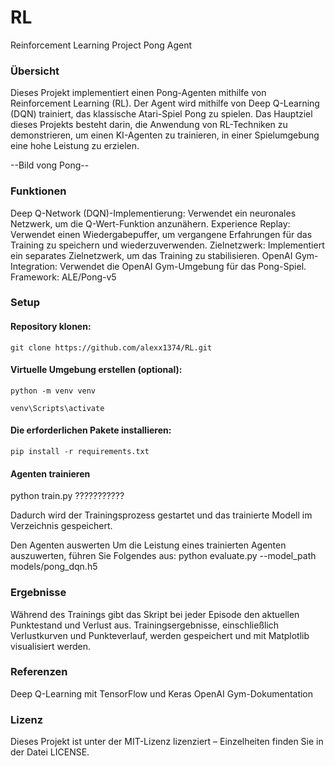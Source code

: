 # RL
Reinforcement Learning Project
Pong Agent
### Übersicht
Dieses Projekt implementiert einen Pong-Agenten mithilfe von Reinforcement Learning (RL). Der Agent wird mithilfe von Deep Q-Learning (DQN) trainiert, das klassische Atari-Spiel Pong zu spielen. Das Hauptziel dieses Projekts besteht darin, die Anwendung von RL-Techniken zu demonstrieren, um einen KI-Agenten zu trainieren, in einer Spielumgebung eine hohe Leistung zu erzielen.

--Bild vong Pong--

### Funktionen
Deep Q-Network (DQN)-Implementierung: Verwendet ein neuronales Netzwerk, um die Q-Wert-Funktion anzunähern.
Experience Replay: Verwendet einen Wiedergabepuffer, um vergangene Erfahrungen für das Training zu speichern und wiederzuverwenden.
Zielnetzwerk: Implementiert ein separates Zielnetzwerk, um das Training zu stabilisieren.
OpenAI Gym-Integration: Verwendet die OpenAI Gym-Umgebung für das Pong-Spiel.
Framework: ALE/Pong-v5

### Setup
#### Repository klonen:
```shell
git clone https://github.com/alexx1374/RL.git
```
#### Virtuelle Umgebung erstellen (optional): 
```shell
python -m venv venv
```
```shell
venv\Scripts\activate
```
#### Die erforderlichen Pakete installieren:
```shell
pip install -r requirements.txt
```
#### Agenten trainieren

python train.py ???????????

Dadurch wird der Trainingsprozess gestartet und das trainierte Modell im Verzeichnis gespeichert.

Den Agenten auswerten
Um die Leistung eines trainierten Agenten auszuwerten, führen Sie Folgendes aus:
python evaluate.py --model_path models/pong_dqn.h5


### Ergebnisse
Während des Trainings gibt das Skript bei jeder Episode den aktuellen Punktestand und Verlust aus. Trainingsergebnisse, einschließlich Verlustkurven und Punkteverlauf, werden gespeichert und mit Matplotlib visualisiert werden.

### Referenzen
Deep Q-Learning mit TensorFlow und Keras
OpenAI Gym-Dokumentation

### Lizenz
Dieses Projekt ist unter der MIT-Lizenz lizenziert – Einzelheiten finden Sie in der Datei LICENSE.
